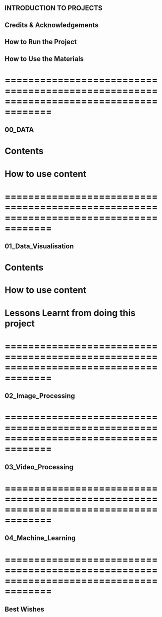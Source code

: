 ## INTRODUCTION TO PROJECTS


## Credits & Acknowledgements



## How to Run the Project


## How to Use the Materials

# ======================================================================================
## 00_DATA

# Contents

# How to use content

# ======================================================================================
## 01_Data_Visualisation

# Contents

# How to use content

# Lessons Learnt from doing this project


# ======================================================================================
## 02_Image_Processing




# ======================================================================================
## 03_Video_Processing




# ======================================================================================
## 04_Machine_Learning





# ======================================================================================
## Best Wishes